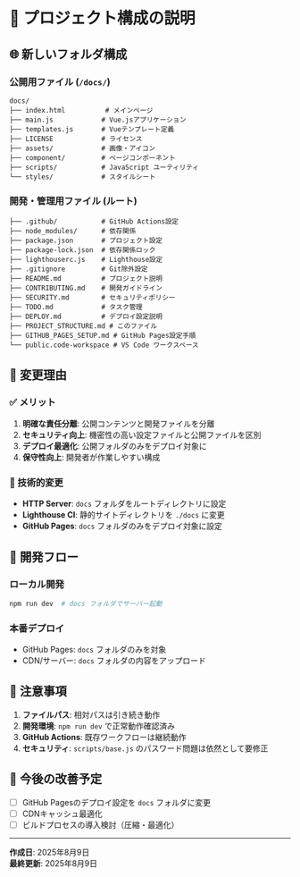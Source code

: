 # 📁 プロジェクト構成の説明

## 🌐 新しいフォルダ構成

### 公開用ファイル (`/docs/`)
```
docs/
├── index.html          # メインページ
├── main.js            # Vue.jsアプリケーション
├── templates.js       # Vueテンプレート定義
├── LICENSE            # ライセンス
├── assets/            # 画像・アイコン
├── component/         # ページコンポーネント
├── scripts/           # JavaScript ユーティリティ
└── styles/            # スタイルシート
```

### 開発・管理用ファイル (ルート)

```text
├── .github/           # GitHub Actions設定
├── node_modules/      # 依存関係  
├── package.json       # プロジェクト設定
├── package-lock.json  # 依存関係ロック
├── lighthouserc.js    # Lighthouse設定  
├── .gitignore         # Git除外設定
├── README.md          # プロジェクト説明
├── CONTRIBUTING.md    # 開発ガイドライン
├── SECURITY.md        # セキュリティポリシー
├── TODO.md            # タスク管理
├── DEPLOY.md          # デプロイ設定説明
├── PROJECT_STRUCTURE.md # このファイル
├── GITHUB_PAGES_SETUP.md # GitHub Pages設定手順
└── public.code-workspace # VS Code ワークスペース
```

## 🎯 変更理由

### ✅ メリット
1. **明確な責任分離**: 公開コンテンツと開発ファイルを分離
2. **セキュリティ向上**: 機密性の高い設定ファイルと公開ファイルを区別
3. **デプロイ最適化**: 公開フォルダのみをデプロイ対象に
4. **保守性向上**: 開発者が作業しやすい構成

### 🔧 技術的変更
- **HTTP Server**: `docs` フォルダをルートディレクトリに設定
- **Lighthouse CI**: 静的サイトディレクトリを `./docs` に変更
- **GitHub Pages**: `docs` フォルダのみをデプロイ対象に設定

## 🚀 開発フロー

### ローカル開発
```bash
npm run dev  # docs フォルダでサーバー起動
```

### 本番デプロイ
- GitHub Pages: `docs` フォルダのみを対象
- CDN/サーバー: `docs` フォルダの内容をアップロード

## 📝 注意事項

1. **ファイルパス**: 相対パスは引き続き動作
2. **開発環境**: `npm run dev` で正常動作確認済み
3. **GitHub Actions**: 既存ワークフローは継続動作
4. **セキュリティ**: `scripts/base.js` のパスワード問題は依然として要修正

## 🔄 今後の改善予定

- [ ] GitHub Pagesのデプロイ設定を `docs` フォルダに変更
- [ ] CDNキャッシュ最適化
- [ ] ビルドプロセスの導入検討（圧縮・最適化）

---
**作成日**: 2025年8月9日  
**最終更新**: 2025年8月9日
